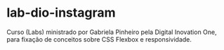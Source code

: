 # lab-dio-instagram
Curso (Labs) ministrado por Gabriela Pinheiro pela Digital Inovation One, para fixação de conceitos sobre CSS Flexbox e responsividade.
